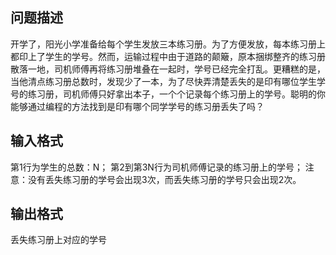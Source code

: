 ## 问题描述

开学了，阳光小学准备给每个学生发放三本练习册。为了方便发放，每本练习册上都印上了学生的学号。然而，运输过程中由于道路的颠簸，原本捆绑整齐的练习册散落一地，司机师傅再将练习册堆叠在一起时，学号已经完全打乱。更糟糕的是，当他清点练习册总数时，发现少了一本，为了尽快弄清楚丢失的是印有哪位学生学号的练习册，司机师傅只好拿出本子，一个个记录每个练习册上的学号。聪明的你能够通过编程的方法找到是印有哪个同学学号的练习册丢失了吗？

## 输入格式

第1行为学生的总数：N；
第2到第3N行为司机师傅记录的练习册上的学号；
注意：没有丢失练习册的学号会出现3次，而丢失练习册的学号只会出现2次。

## 输出格式

丢失练习册上对应的学号